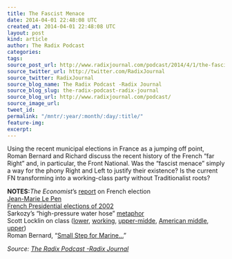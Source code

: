 ```yaml
---
title: The Fascist Menace
date: 2014-04-01 22:48:08 UTC
created_at: 2014-04-01 22:48:08 UTC
layout: post
kind: article
author: The Radix Podcast
categories: 
tags: 
source_post_url: http://www.radixjournal.com/podcast/2014/4/1/the-fascist-menace
source_twitter_url: http://twitter.com/RadixJournal
source_twitter: RadixJournal
source_blog_name: The Radix Podcast -Radix Journal
source_blog_slug: the-radix-podcast-radix-journal
source_blog_url: http://www.radixjournal.com/podcast/
source_image_url: 
tweet_id: 
permalink: "/mntr/:year/:month/:day/:title/"
feature-img: 
excerpt: 
---
```

<p>Using the recent municipal elections in France as a jumping off point, Roman Bernard and Richard discuss the recent history of the French “far Right” and, in particular, the Front National. Was the “fascist menace” simply a way for the phony Right and Left to justify their existence? Is the current FN transforming into a working-class party without Traditionalist roots? </p>

<p><strong>NOTES:</strong><em>The Economist</em>’s <a href="http://www.economist.com/news/leaders/21599773-marine-le-pens-success-should-serve-warning-political-elite-france-and-across">report</a> on French election <br>
<a href="http://en.wikipedia.org/wiki/Jean-Marie_Le_Pen">Jean-Marie Le Pen</a> <br>
<a href="http://en.wikipedia.org/wiki/French_presidential_election,_2002">French Presidential elections of 2002</a> <br>
Sarkozy’s “high-pressure water hose” <a href="http://www.economist.com/blogs/certainideasofeurope/2007/03/sarkozy_rebuked_by_highpressur">metaphor</a> <br>
Scott Locklin on class (<a href="http://www.radixjournal.com/altright-archive/altright-archive/main/blogs/zeitgeist/social-classes-the-lower-class">lower</a>, <a href="http://www.radixjournal.com/altright-archive/altright-archive/main/blogs/zeitgeist/social-classes-the-working-class">working</a>, <a href="http://www.radixjournal.com/altright-archive/altright-archive/main/blogs/zeitgeist/social-classes-the-upper-middle-class">upper-midde</a>, <a href="http://www.radixjournal.com/altright-archive/altright-archive/main/blogs/untimely-observations/social-classes-the-american-middle-class">American middle</a>, <a href="http://www.radixjournal.com/altright-archive/altright-archive/main/blogs/zeitgeist/social-classes-the-upper-class-in-america">upper</a>) <br>
Roman Bernard, “<a href="http://www.radixjournal.com/blog/2014/4/1/one-small-step-for-marine-one-giant-leap-to-nowhere">Small Step for Marine…</a>” </p><div class="">
    <i>Source: <a href="http://www.radixjournal.com/podcast/">The Radix Podcast -Radix Journal</a></i>
</div>
